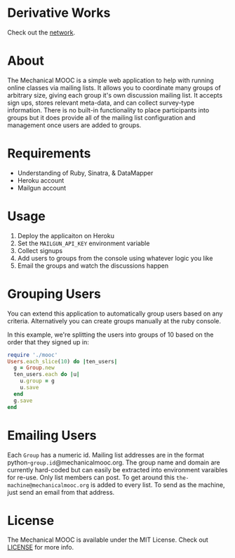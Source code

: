 # Derivative Works
Check out the [network](https://github.com/johndbritton/mechanicalmooc/network).

# About

The Mechanical MOOC is a simple web application to help with running online classes via mailing lists. It allows you to coordinate many groups of arbitrary size, giving each group it's own discussion mailing list. It accepts sign ups, stores relevant meta-data, and can collect survey-type information. There is no built-in functionality to place participants into groups but it does provide all of the mailing list configuration and management once users are added to groups.

# Requirements

* Understanding of Ruby, Sinatra, & DataMapper
* Heroku account
* Mailgun account

# Usage

1. Deploy the applicaiton on Heroku
2. Set the `MAILGUN_API_KEY` environment variable
3. Collect signups
4. Add users to groups from the console using whatever logic you like
5. Email the groups and watch the discussions happen

# Grouping Users

You can extend this application to automatically group users based on any criteria. Alternatively you can create groups manually at the ruby console.

In this example, we're splitting the users into groups of 10 based on the order that they signed up in:

```ruby
require './mooc'
Users.each_slice(10) do |ten_users|
  g = Group.new
  ten_users.each do |u|
    u.group = g
    u.save
  end
  g.save
end
```
# Emailing Users

Each `Group` has a numeric id. Mailing list addresses are in the format python-`group.id`@mechanicalmooc.org. The group name and domain are currently hard-coded but can easily be extracted into environment varaibles for re-use. Only list members can post. To get around this `the-machine@mechanicalmooc.org` is added to every list. To send as the machine, just send an email from that address.
# License

The Mechanical MOOC is available under the MIT License. Check out [LICENSE](/LICENSE) for more info.
